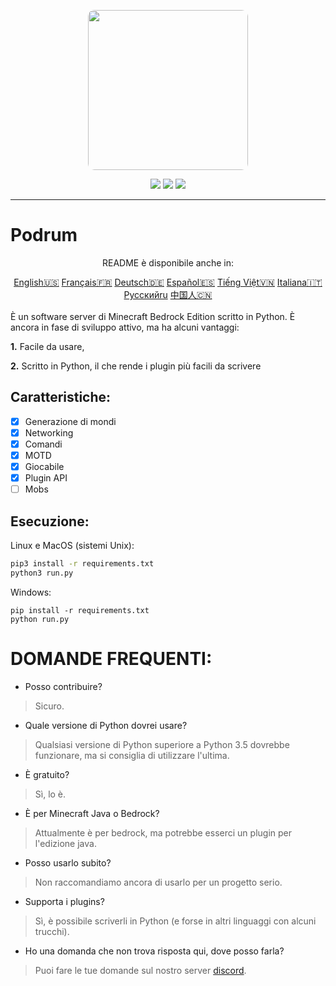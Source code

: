 <p align="center">
  <img width="256" style="border-radius:10px;" height="256" src="https://cdn.discordapp.com/attachments/576826528671858709/766767561681141790/Logo.png">


<div align="center">
    <a href="https://discord.gg/ScSsnwQ4kW"><img src="https://img.shields.io/discord/821124503185653803?style=flat-square"/></a>
    <a href="https://www.codefactor.io/repository/github/podrum/podrum"><img src="https://www.codefactor.io/repository/github/podrum/podrum/badge?style=flat-square"/></a>
    <a href="https://podrum.github.io/"><img src="https://img.shields.io/badge/website-online-orange?style=flat-square"/></a>
</div>
<hr/>

# Podrum

<p align="center">README è disponibile anche in:</p>
<div align="center">
  <a href="./README.md">English🇺🇸</a>
  <a href="./README_FR.md">Français🇫🇷</a>
  <a href="./README_DE.md">Deutsch🇩🇪</a>
  <a href="./README_ES.md">Español🇪🇸</a>
  <a href="./README_VI.md">Tiếng Việt🇻🇳</a>
  <a href="./README_IT.md">Italiana🇮🇹</a>
  <a href="languages/README_RU.md">Русскийru</a>
  <a href="./README_CH.md">中国人🇨🇳</a>
</div>
<br>
È un software server di Minecraft Bedrock Edition scritto in Python.
È ancora in fase di sviluppo attivo, ma ha alcuni vantaggi:

**1.** Facile da usare,

**2.** Scritto in Python, il che rende i plugin più facili da scrivere

## Caratteristiche:
 - [x] Generazione di mondi
 - [x] Networking
 - [x] Comandi
 - [x] MOTD
 - [x] Giocabile
 - [x] Plugin API
 - [ ] Mobs 

## Esecuzione:
Linux e MacOS (sistemi Unix):
```sh
pip3 install -r requirements.txt
python3 run.py
```

Windows:
```batch
pip install -r requirements.txt
python run.py
```

# DOMANDE FREQUENTI:
 - Posso contribuire?
 > Sicuro.
 - Quale versione di Python dovrei usare?
 > Qualsiasi versione di Python superiore a Python 3.5 dovrebbe funzionare, ma si consiglia di utilizzare l'ultima.
 - È gratuito?
 > Sì, lo è.
 - È per Minecraft Java o Bedrock?
 > Attualmente è per bedrock, ma potrebbe esserci un plugin per l'edizione java.
 - Posso usarlo subito?
 > Non raccomandiamo ancora di usarlo per un progetto serio.
 - Supporta i plugins?
 > Sì, è possibile scriverli in Python (e forse in altri linguaggi con alcuni trucchi).
 - Ho una domanda che non trova risposta qui, dove posso farla?
 > Puoi fare le tue domande sul nostro server [discord](https://discord.gg/ScSsnwQ4kW).
